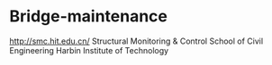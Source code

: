 # Bridge-maintenance
http://smc.hit.edu.cn/
Structural Monitoring & Control
School of Civil Engineering
Harbin Institute of Technology
